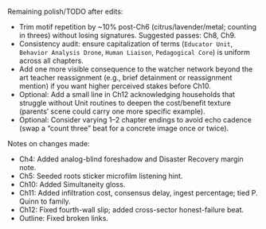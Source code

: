 Remaining polish/TODO after edits:

- Trim motif repetition by ~10% post-Ch6 (citrus/lavender/metal; counting in threes) without losing signatures. Suggested passes: Ch8, Ch9.
- Consistency audit: ensure capitalization of terms (`Educator Unit`, `Behavior Analysis Drone`, `Human Liaison`, `Pedagogical Core`) is uniform across all chapters.
- Add one more visible consequence to the watcher network beyond the art teacher reassignment (e.g., brief detainment or reassignment mention) if you want higher perceived stakes before Ch10.
- Optional: Add a small line in Ch12 acknowledging households that struggle without Unit routines to deepen the cost/benefit texture (parents’ scene could carry one more specific example).
- Optional: Consider varying 1–2 chapter endings to avoid echo cadence (swap a “count three” beat for a concrete image once or twice).

Notes on changes made:
- Ch4: Added analog-blind foreshadow and Disaster Recovery margin note.
- Ch5: Seeded roots sticker microfilm listening hint.
- Ch10: Added Simultaneity gloss.
- Ch11: Added infiltration cost, consensus delay, ingest percentage; tied P. Quinn to family.
- Ch12: Fixed fourth-wall slip; added cross-sector honest-failure beat.
- Outline: Fixed broken links.

